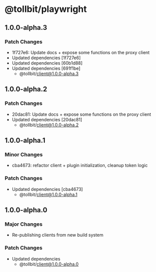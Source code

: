 # @tollbit/playwright

## 1.0.0-alpha.3

### Patch Changes

- 1f727e6: Update docs + expose some functions on the proxy client
- Updated dependencies [1f727e6]
- Updated dependencies [60b1d88]
- Updated dependencies [691f1be]
  - @tollbit/client@1.0.0-alpha.3

## 1.0.0-alpha.2

### Patch Changes

- 20dac81: Update docs + expose some functions on the proxy client
- Updated dependencies [20dac81]
  - @tollbit/client@1.0.0-alpha.2

## 1.0.0-alpha.1

### Minor Changes

- cba4673: refactor client + plugin initialization, cleanup token logic

### Patch Changes

- Updated dependencies [cba4673]
  - @tollbit/client@1.0.0-alpha.1

## 1.0.0-alpha.0

### Major Changes

- Re-publishing clients from new build system

### Patch Changes

- Updated dependencies
  - @tollbit/client@1.0.0-alpha.0
